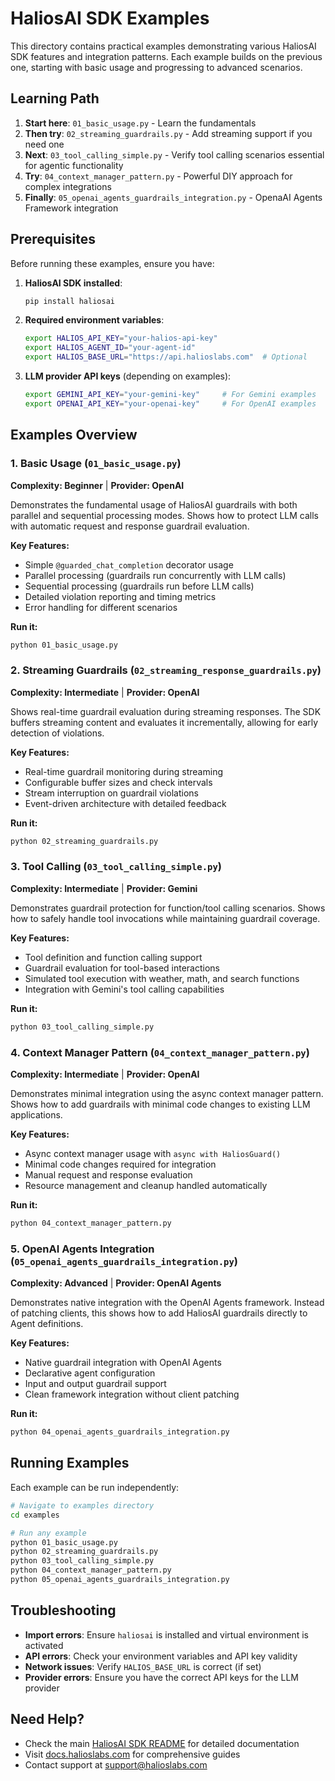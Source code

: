 # HaliosAI SDK Examples

This directory contains practical examples demonstrating various HaliosAI SDK features and integration patterns. Each example builds on the previous one, starting with basic usage and progressing to advanced scenarios.

## Learning Path

1. **Start here**: `01_basic_usage.py` - Learn the fundamentals
2. **Then try**: `02_streaming_guardrails.py` - Add streaming support if you need one
3. **Next**: `03_tool_calling_simple.py` - Verify tool calling scenarios essential for agentic functionality
4. **Try**: `04_context_manager_pattern.py` - Powerful DIY approach for complex integrations
5. **Finally**: `05_openai_agents_guardrails_integration.py` - OpenaAI Agents Framework integration


## Prerequisites

Before running these examples, ensure you have:

1. **HaliosAI SDK installed**:
   ```bash
   pip install haliosai
   ```

2. **Required environment variables**:
   ```bash
   export HALIOS_API_KEY="your-halios-api-key"
   export HALIOS_AGENT_ID="your-agent-id"
   export HALIOS_BASE_URL="https://api.halioslabs.com"  # Optional
   ```

3. **LLM provider API keys** (depending on examples):
   ```bash
   export GEMINI_API_KEY="your-gemini-key"     # For Gemini examples
   export OPENAI_API_KEY="your-openai-key"     # For OpenAI examples
   ```

## Examples Overview

### 1. Basic Usage (`01_basic_usage.py`)
**Complexity: Beginner** | **Provider: OpenAI**

Demonstrates the fundamental usage of HaliosAI guardrails with both parallel and sequential processing modes. Shows how to protect LLM calls with automatic request and response guardrail evaluation.

**Key Features:**
- Simple `@guarded_chat_completion` decorator usage
- Parallel processing (guardrails run concurrently with LLM calls)
- Sequential processing (guardrails run before LLM calls)
- Detailed violation reporting and timing metrics
- Error handling for different scenarios

**Run it:**
```bash
python 01_basic_usage.py
```

### 2. Streaming Guardrails (`02_streaming_response_guardrails.py`)
**Complexity: Intermediate** | **Provider: OpenAI**

Shows real-time guardrail evaluation during streaming responses. The SDK buffers streaming content and evaluates it incrementally, allowing for early detection of violations.

**Key Features:**
- Real-time guardrail monitoring during streaming
- Configurable buffer sizes and check intervals
- Stream interruption on guardrail violations
- Event-driven architecture with detailed feedback

**Run it:**
```bash
python 02_streaming_guardrails.py
```

### 3. Tool Calling (`03_tool_calling_simple.py`)
**Complexity: Intermediate** | **Provider: Gemini**

Demonstrates guardrail protection for function/tool calling scenarios. Shows how to safely handle tool invocations while maintaining guardrail coverage.

**Key Features:**
- Tool definition and function calling support
- Guardrail evaluation for tool-based interactions
- Simulated tool execution with weather, math, and search functions
- Integration with Gemini's tool calling capabilities

**Run it:**
```bash
python 03_tool_calling_simple.py
```

### 4. Context Manager Pattern (`04_context_manager_pattern.py`)
**Complexity: Intermediate** | **Provider: OpenAI**

Demonstrates minimal integration using the async context manager pattern. Shows how to add guardrails with minimal code changes to existing LLM applications.

**Key Features:**
- Async context manager usage with `async with HaliosGuard()`
- Minimal code changes required for integration
- Manual request and response evaluation
- Resource management and cleanup handled automatically

**Run it:**
```bash
python 04_context_manager_pattern.py
```

### 5. OpenAI Agents Integration (`05_openai_agents_guardrails_integration.py`)
**Complexity: Advanced** | **Provider: OpenAI Agents**

Demonstrates native integration with the OpenAI Agents framework. Instead of patching clients, this shows how to add HaliosAI guardrails directly to Agent definitions.

**Key Features:**
- Native guardrail integration with OpenAI Agents
- Declarative agent configuration
- Input and output guardrail support
- Clean framework integration without client patching

**Run it:**
```bash
python 04_openai_agents_guardrails_integration.py
```

## Running Examples

Each example can be run independently:

```bash
# Navigate to examples directory
cd examples

# Run any example
python 01_basic_usage.py
python 02_streaming_guardrails.py
python 03_tool_calling_simple.py
python 04_context_manager_pattern.py
python 05_openai_agents_guardrails_integration.py

```


## Troubleshooting

- **Import errors**: Ensure `haliosai` is installed and virtual environment is activated
- **API errors**: Check your environment variables and API key validity
- **Network issues**: Verify `HALIOS_BASE_URL` is correct (if set)
- **Provider errors**: Ensure you have the correct API keys for the LLM provider

## Need Help?

- Check the main [HaliosAI SDK README](../README.md) for detailed documentation
- Visit [docs.halioslabs.com](https://docs.halioslabs.com) for comprehensive guides
- Contact support at [support@halioslabs.com](mailto:support@halioslabs.com)
